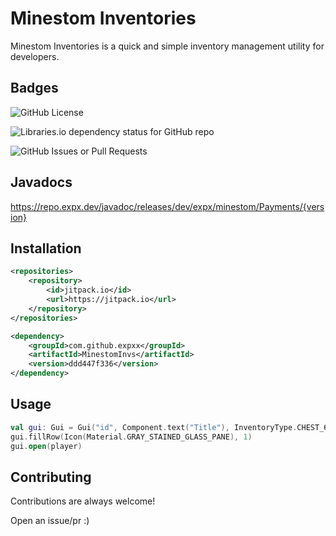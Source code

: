 
# Minestom Inventories

Minestom Inventories is a quick and simple inventory management utility for developers.


## Badges

![GitHub License](https://img.shields.io/github/license/expxx/Minestom-Payments?style=for-the-badge)


![Libraries.io dependency status for GitHub repo](https://img.shields.io/librariesio/github/expxx/MinestomInvs?style=for-the-badge)

![GitHub Issues or Pull Requests](https://img.shields.io/github/issues/expxx/MinestomInvs?style=for-the-badge)


## Javadocs
https://repo.expx.dev/javadoc/releases/dev/expx/minestom/Payments/{version}

## Installation

```xml
<repositories>
    <repository>
        <id>jitpack.io</id>
        <url>https://jitpack.io</url>
    </repository>
</repositories>

<dependency>
    <groupId>com.github.expxx</groupId>
    <artifactId>MinestomInvs</artifactId>
    <version>ddd447f336</version>
</dependency>
```

## Usage

```kotlin
val gui: Gui = Gui("id", Component.text("Title"), InventoryType.CHEST_6_ROW)
gui.fillRow(Icon(Material.GRAY_STAINED_GLASS_PANE), 1)
gui.open(player)
```


## Contributing

Contributions are always welcome!

Open an issue/pr :)

